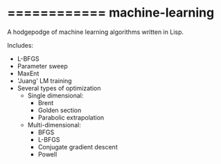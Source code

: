 ============
machine-learning
============

A hodgepodge of machine learning algorithms written in Lisp.

Includes:
 - L-BFGS
 - Parameter sweep
 - MaxEnt
 - 'Juang' LM training
 - Several types of optimization
   - Single dimensional:
     - Brent
     - Golden section
     - Parabolic extrapolation
   - Multi-dimensional:
     - BFGS
     - L-BFGS
     - Conjugate gradient descent
     - Powell
     
